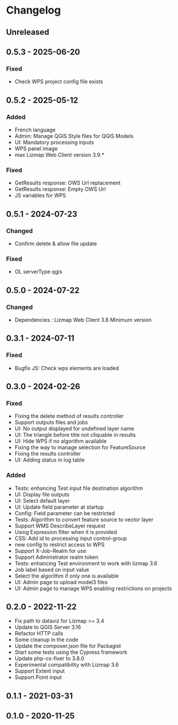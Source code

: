 # Changelog

<!--
All notable changes to this project will be documented in this file.
The format is based on [Keep a Changelog](https://keepachangelog.com/),
and this project adheres to [Semantic Versioning](https://semver.org/).
-->

## Unreleased

## 0.5.3 - 2025-06-20

### Fixed 

* Check WPS project config file exists

## 0.5.2 - 2025-05-12

### Added

* French language
* Admin: Manage QGIS Style files for QGIS Models
* UI: Mandatory processing inputs
* WPS panel image
* max Lizmap Web Client version 3.9.*

### Fixed

* GetResults response: OWS Url replacement
* GetResults response: Empty OWS Url
* JS variables for WPS


## 0.5.1 - 2024-07-23

### Changed

* Confirm delete & allow file update

### Fixed

* OL serverType qgis

## 0.5.0 - 2024-07-22

### Changed

* Dependencies : Lizmap Web Client 3.8 Minimum version

## 0.3.1 - 2024-07-11

### Fixed

* Bugfix JS: Check wps elements are loaded

## 0.3.0 - 2024-02-26

### Fixed

* Fixing the delete method of results controller
* Support outputs files and jobs
* UI: No output displayed for undefined layer name
* UI: The triangle before title not cliquable in results
* UI: Hide WPS if no algorithm available
* Fixing the way to manage selection for FeatureSource
* Fixing the results controller
* UI: Adding status in log table

### Added

* Tests: enhancing Test input file destination algorithm
* UI: Display file outputs
* UI: Select default layer
* UI: Update field parameter at startup
* Config: Field parameter can be restricted
* Tests: Algorithm to convert feature source to vector layer
* Support WMS DescribeLayer request
* Using Expression filter when it is provided
* CSS: Add id to processing input control-group
* new config to restrict access to WPS
* Support X-Job-Realm for use
* Support Administrator realm token
* Tests: enhancing Test environment to work with lizmap 3.6
* Job label based on input value
* Select the algorithm if only one is available
* UI: Admin page to upload model3 files
* UI: Admin page to manage WPS enabling restrictions on projects

## 0.2.0 - 2022-11-22

* Fix path to dataviz for Lizmap >= 3.4
* Update to QGIS Server 3.16
* Refactor HTTP calls
* Some cleanup in the code
* Update the composer.json file for Packagist
* Start some tests using the Cypress framework
* Update php-cs-fixer to 3.8.0
* Experimental compatibility with Lizmap 3.6
* Support Extent input
* Support Point input

## 0.1.1 - 2021-03-31

## 0.1.0 - 2020-11-25
